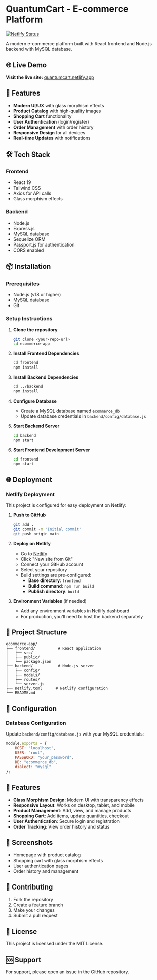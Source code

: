 # QuantumCart - E-commerce Platform

[![Netlify Status](https://api.netlify.com/api/v1/badges/b33424ed-1edc-419c-a57f-42bf66b5cb12/deploy-status)](https://app.netlify.com/projects/quantumcart/deploys)

A modern e-commerce platform built with React frontend and Node.js backend with MySQL database.

## 🌐 Live Demo

**Visit the live site:** [quantumcart.netlify.app](https://quantumcart.netlify.app)

## 🚀 Features

- **Modern UI/UX** with glass morphism effects
- **Product Catalog** with high-quality images
- **Shopping Cart** functionality
- **User Authentication** (login/register)
- **Order Management** with order history
- **Responsive Design** for all devices
- **Real-time Updates** with notifications

## 🛠️ Tech Stack

### Frontend
- React 19
- Tailwind CSS
- Axios for API calls
- Glass morphism effects

### Backend
- Node.js
- Express.js
- MySQL database
- Sequelize ORM
- Passport.js for authentication
- CORS enabled

## 📦 Installation

### Prerequisites
- Node.js (v18 or higher)
- MySQL database
- Git

### Setup Instructions

1. **Clone the repository**
   ```bash
   git clone <your-repo-url>
   cd ecommerce-app
   ```

2. **Install Frontend Dependencies**
   ```bash
   cd frontend
   npm install
   ```

3. **Install Backend Dependencies**
   ```bash
   cd ../backend
   npm install
   ```

4. **Configure Database**
   - Create a MySQL database named `ecommerce_db`
   - Update database credentials in `backend/config/database.js`

5. **Start Backend Server**
   ```bash
   cd backend
   npm start
   ```

6. **Start Frontend Development Server**
   ```bash
   cd frontend
   npm start
   ```

## 🌐 Deployment

### Netlify Deployment

This project is configured for easy deployment on Netlify:

1. **Push to GitHub**
   ```bash
   git add .
   git commit -m "Initial commit"
   git push origin main
   ```

2. **Deploy on Netlify**
   - Go to [Netlify](https://netlify.com)
   - Click "New site from Git"
   - Connect your GitHub account
   - Select your repository
   - Build settings are pre-configured:
     - **Base directory**: `frontend`
     - **Build command**: `npm run build`
     - **Publish directory**: `build`

3. **Environment Variables** (if needed)
   - Add any environment variables in Netlify dashboard
   - For production, you'll need to host the backend separately

## 📁 Project Structure

```
ecommerce-app/
├── frontend/          # React application
│   ├── src/
│   ├── public/
│   └── package.json
├── backend/           # Node.js server
│   ├── config/
│   ├── models/
│   ├── routes/
│   └── server.js
├── netlify.toml      # Netlify configuration
└── README.md
```

## 🔧 Configuration

### Database Configuration
Update `backend/config/database.js` with your MySQL credentials:
```javascript
module.exports = {
    HOST: "localhost",
    USER: "root",
    PASSWORD: "your_password",
    DB: "ecommerce_db",
    dialect: "mysql"
};
```

## 🎨 Features

- **Glass Morphism Design**: Modern UI with transparency effects
- **Responsive Layout**: Works on desktop, tablet, and mobile
- **Product Management**: Add, view, and manage products
- **Shopping Cart**: Add items, update quantities, checkout
- **User Authentication**: Secure login and registration
- **Order Tracking**: View order history and status

## 📱 Screenshots

- Homepage with product catalog
- Shopping cart with glass morphism effects
- User authentication pages
- Order history and management

## 🤝 Contributing

1. Fork the repository
2. Create a feature branch
3. Make your changes
4. Submit a pull request

## 📄 License

This project is licensed under the MIT License.

## 🆘 Support

For support, please open an issue in the GitHub repository.